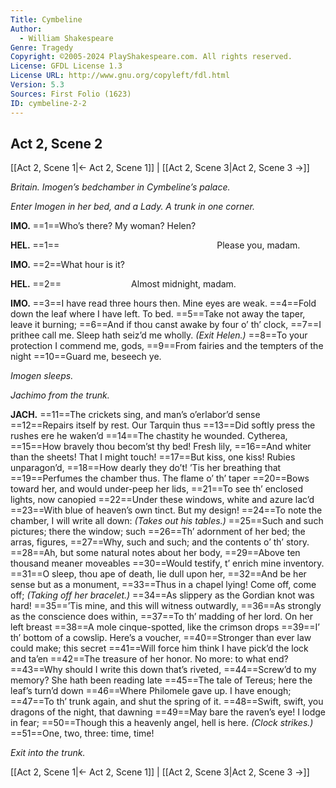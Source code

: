 ```yaml
---
Title: Cymbeline
Author: 
  - William Shakespeare
Genre: Tragedy
Copyright: ©2005-2024 PlayShakespeare.com. All rights reserved.
License: GFDL License 1.3
License URL: http://www.gnu.org/copyleft/fdl.html
Version: 5.3
Sources: First Folio (1623)
ID: cymbeline-2-2
---
```


## Act 2, Scene 2
[[Act 2, Scene 1|← Act 2, Scene 1]] | [[Act 2, Scene 3|Act 2, Scene 3 →]]

*Britain. Imogen’s bedchamber in Cymbeline’s palace.*

*Enter Imogen in her bed, and a Lady. A trunk in one corner.*

**IMO.**
==1==Who’s there? My woman? Helen?

**HEL.**
==1==                  Please you, madam.

**IMO.**
==2==What hour is it?

**HEL.**
==2==        Almost midnight, madam.

**IMO.**
==3==I have read three hours then. Mine eyes are weak.
==4==Fold down the leaf where I have left. To bed.
==5==Take not away the taper, leave it burning;
==6==And if thou canst awake by four o’ th’ clock,
==7==I prithee call me. Sleep hath seiz’d me wholly.
*(Exit Helen.)*
==8==To your protection I commend me, gods,
==9==From fairies and the tempters of the night
==10==Guard me, beseech ye.

*Imogen sleeps.*

*Jachimo from the trunk.*

**JACH.**
==11==The crickets sing, and man’s o’erlabor’d sense
==12==Repairs itself by rest. Our Tarquin thus
==13==Did softly press the rushes ere he waken’d
==14==The chastity he wounded. Cytherea,
==15==How bravely thou becom’st thy bed! Fresh lily,
==16==And whiter than the sheets! That I might touch!
==17==But kiss, one kiss! Rubies unparagon’d,
==18==How dearly they do’t! ’Tis her breathing that
==19==Perfumes the chamber thus. The flame o’ th’ taper
==20==Bows toward her, and would under-peep her lids,
==21==To see th’ enclosed lights, now canopied
==22==Under these windows, white and azure lac’d
==23==With blue of heaven’s own tinct. But my design!
==24==To note the chamber, I will write all down:
*(Takes out his tables.)*
==25==Such and such pictures; there the window; such
==26==Th’ adornment of her bed; the arras, figures,
==27==Why, such and such; and the contents o’ th’ story.
==28==Ah, but some natural notes about her body,
==29==Above ten thousand meaner moveables
==30==Would testify, t’ enrich mine inventory.
==31==O sleep, thou ape of death, lie dull upon her,
==32==And be her sense but as a monument,
==33==Thus in a chapel lying! Come off, come off;
*(Taking off her bracelet.)*
==34==As slippery as the Gordian knot was hard!
==35==’Tis mine, and this will witness outwardly,
==36==As strongly as the conscience does within,
==37==To th’ madding of her lord. On her left breast
==38==A mole cinque-spotted, like the crimson drops
==39==I’ th’ bottom of a cowslip. Here’s a voucher,
==40==Stronger than ever law could make; this secret
==41==Will force him think I have pick’d the lock and ta’en
==42==The treasure of her honor. No more: to what end?
==43==Why should I write this down that’s riveted,
==44==Screw’d to my memory? She hath been reading late
==45==The tale of Tereus; here the leaf’s turn’d down
==46==Where Philomele gave up. I have enough;
==47==To th’ trunk again, and shut the spring of it.
==48==Swift, swift, you dragons of the night, that dawning
==49==May bare the raven’s eye! I lodge in fear;
==50==Though this a heavenly angel, hell is here.
*(Clock strikes.)*
==51==One, two, three: time, time!

*Exit into the trunk.*

[[Act 2, Scene 1|← Act 2, Scene 1]] | [[Act 2, Scene 3|Act 2, Scene 3 →]]